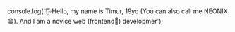 console.log('🖐️Hello, my name is Timur, 19yo (You can also call me NEONIX😁). And I am a novice web (frontend🌿) developmer');

